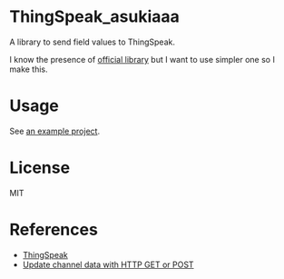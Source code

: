 # ThingSpeak_asukiaaa

A library to send field values to ThingSpeak.

I know the presence of [official library](https://github.com/mathworks/thingspeak-arduino) but I want to use simpler one so I make this.

# Usage

See [an example project](./examples/WriteFields/WriteFields.ino).

# License

MIT

# References

- [ThingSpeak](https://thingspeak.com/)
- [Update channel data with HTTP GET or POST](https://www.mathworks.com/help/thingspeak/writedata.html)
